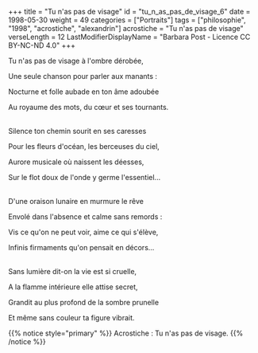 +++
title = "Tu n'as pas de visage"
id = "tu_n_as_pas_de_visage_6"
date = 1998-05-30
weight = 49
categories = ["Portraits"]
tags = ["philosophie", "1998", "acrostiche", "alexandrin"]
acrostiche = "Tu n'as pas de visage"
verseLength = 12
LastModifierDisplayName = "Barbara Post - Licence CC BY-NC-ND 4.0"
+++

Tu n'as pas de visage à l'ombre dérobée,

Une seule chanson pour parler aux manants :

Nocturne et folle aubade en ton âme adoubée

Au royaume des mots, du cœur et ses tournants.

 \
Silence ton chemin sourit en ses caresses

Pour les fleurs d'océan, les berceuses du ciel,

Aurore musicale où naissent les déesses,

Sur le flot doux de l'onde y germe l'essentiel...

 \
D'une oraison lunaire en murmure le rêve

Envolé dans l'absence et calme sans remords :

Vis ce qu'on ne peut voir, aime ce qui s'élève,

Infinis firmaments qu'on pensait en décors...

 \
Sans lumière dit-on la vie est si cruelle,

A la flamme intérieure elle attise secret,

Grandit au plus profond de la sombre prunelle

Et même sans couleur ta figure vibrait.

{{% notice style="primary" %}}
Acrostiche : Tu n'as pas de visage.
{{% /notice %}}
